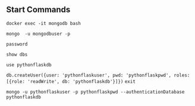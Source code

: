 
## Start Commands

```docker exec -it mongodb bash```

```mongo  -u mongodbuser -p```

```password```

`show dbs`

`use pythonflaskdb`

`db.createUser({user: 'pythonflaskuser', pwd: 'pythonflaskpwd', roles: [{role: 'readWrite', db: 'pythonflaskdb'}]})`
`exit`

`mongo -u pythonflaskuser -p pythonflaskpwd --authenticationDatabase pythonflaskdb`